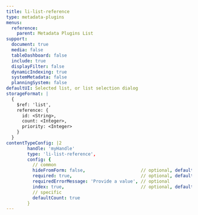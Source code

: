 ```yaml
---
title: li-list-reference
type: metadata-plugins
menus:
  reference:
    parent: Metadata Plugins List
support:
  document: true
  media: false
  tableDashboard: false
  include: true
  displayFilter: false
  dynamicIndexing: true
  systemMetadata: false
  planningSystem: false
defaultUI: Selected list, or list selection dialog
storageFormat: |
  {
    $ref: 'list',
    reference: {
      id: <String>,
      count: <Integer>,
      priority: <Integer>
    }
  }
contentTypeConfig: |2
        handle: 'myHandle'
        type: 'li-list-reference',
        config: {
          // common
          hideFromForm: false,                     // optional, default: false
          required: true,                          // optional, default: false
          requiredErrorMessage: 'Provide a value', // optional
          index: true,                             // optional, default: false. {{< added-in "release-2023-07" >}}
          // specific
          defaultCount: true
        }
---
```

